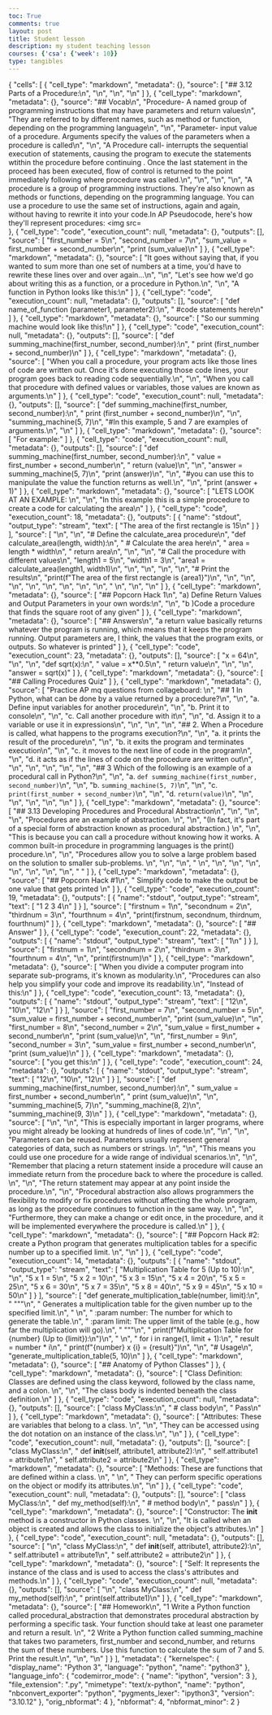 ```yaml
---
toc: True
comments: true
layout: post
title: Student lesson
description: my student teaching lesson
courses: {'csa': {'week': 10}}
type: tangibles
---
```


{
 "cells": [
  {
   "cell_type": "markdown",
   "metadata": {},
   "source": [
    "## 3.12 Parts of a Procedure:\n",
    "\n",
    "\n",
    "\n"
   ]
  },
  {
   "cell_type": "markdown",
   "metadata": {},
   "source": 
    "## Vocab\n",
    "Procedure- A named group of programming instructions that may have parameters and return values\n",
    "They are referred to by different names, such as method or function, depending on the programming language\n",
    "\n",
    "Parameter- input value of a procedure. Arguments specify the values of the parameters when a procedure is called\n",
    "\n",
    "A Procedure call- interrupts the sequential execution of statements, causing the program to execute the statements wtithin the procedure before continuing . Once the last statement in the proceed has been executed, flow of control is returned to the point immediately following where procedure was called.\n",
    "\n",
    "\n",
    "\n",
    "A procedure is a group of programming instructions. They're also known as methods or functions, depending on the programming language. You can use a procedure to use the same set of instructions, again and again, without having to rewrite it into your code.In AP Pseudocode, here's how they'll represent procedures: <img src=\
  },
  {
   "cell_type": "code",
   "execution_count": null,
   "metadata": {},
   "outputs": [],
   "source": [
    "first_number = 5\n",
    "second_number = 7\n",
    "sum_value = first_number + second_number\n",
    "print (sum_value)\n"
   ]
  },
  {
   "cell_type": "markdown",
   "metadata": {},
   "source": [
    "It goes without saying that, if you wanted to sum more than one set of numbers at a time, you'd have to rewrite these lines over and over again...\n",
    "\n",
    "Let's see how we'd go about writing this as a function, or a procedure in Python.\n",
    "\n",
    "A function in Python looks like this:\n"
   ]
  },
  {
   "cell_type": "code",
   "execution_count": null,
   "metadata": {},
   "outputs": [],
   "source": [
    "def name_of_function (parameter1, parameter2):\n",
    "  #code statements here\n"
   ]
  },
  {
   "cell_type": "markdown",
   "metadata": {},
   "source": [
    "So our summing machine would look like this!\n"
   ]
  },
  {
   "cell_type": "code",
   "execution_count": null,
   "metadata": {},
   "outputs": [],
   "source": [
    "def summing_machine(first_number, second_number):\n",
    "  print (first_number + second_number)\n"
   ]
  },
  {
   "cell_type": "markdown",
   "metadata": {},
   "source": [
    "When you call a procedure, your program acts like those lines of code are written out. Once it's done executing those code lines, your program goes back to reading code sequentially.\n",
    "\n",
    "When you call that procedure with defined values or variables, those values are known as arguments.\n"
   ]
  },
  {
   "cell_type": "code",
   "execution_count": null,
   "metadata": {},
   "outputs": [],
   "source": [
    "def summing_machine(first_number, second_number):\n",
    "  print (first_number + second_number)\n",
    "\n",
    "summing_machine(5, 7)\n",
    "#In this example, 5 and 7 are examples of arguments.\n",
    "\n"
   ]
  },
  {
   "cell_type": "markdown",
   "metadata": {},
   "source": [
    "For example:"
   ]
  },
  {
   "cell_type": "code",
   "execution_count": null,
   "metadata": {},
   "outputs": [],
   "source": [
    "def summing_machine(first_number, second_number):\n",
    "  value = first_number + second_number\n",
    "  return (value)\n",
    "\n",
    "answer = summing_machine(5, 7)\n",
    "print (answer)\n",
    "\n",
    "#you can use this to manipulate the value the function returns as well.\n",
    "\n",
    "print (answer + 1)"
   ]
  },
  {
   "cell_type": "markdown",
   "metadata": {},
   "source": [
    "LETS LOOK AT AN EXAMPLE:  \n",
    "\n",
    "In this example this is a simple procedure to create a code for calculating the area\n"
   ]
  },
  {
   "cell_type": "code",
   "execution_count": 18,
   "metadata": {},
   "outputs": [
    {
     "name": "stdout",
     "output_type": "stream",
     "text": [
      "The area of the first rectangle is 15\n"
     ]
    }
   ],
   "source": [
    "\n",
    "\n",
    "# Define the calculate_area procedure\n",
    "def calculate_area(length, width):\n",
    "    # Calculate the area here\n",
    "    area = length * width\n",
    "    return area\n",
    "\n",
    "\n",
    "# Call the procedure with different values\n",
    "length1 = 5\n",
    "width1 = 3\n",
    "area1 = calculate_area(length1, width1)\n",
    "\n",
    "\n",
    "\n",
    "\n",
    "# Print the results\n",
    "print(f\"The area of the first rectangle is {area1}\")\n",
    "\n",
    "\n",
    "\n",
    "\n",
    "\n",
    "\n",
    "\n",
    "\n",
    "    \n",
    "\n",
    "\n"
   ]
  },
  {
   "cell_type": "markdown",
   "metadata": {},
   "source": [
    "## Popcorn Hack 1\n",
    "a) Define Return Values and Output Parameters in your own words:\n",
    "\n",
    "b )Code a procedure that finds the square root of any given"
   ]
  },
  {
   "cell_type": "markdown",
   "metadata": {},
   "source": [
    "## Answers\n",
    "a return value basically returns whatever the program is running, which means that it keeps the program running. Output parameters are, I think, the values that the program exits, or outputs. So whatever is printed"
   ]
  },
  {
   "cell_type": "code",
   "execution_count": 23,
   "metadata": {},
   "outputs": [],
   "source": [
    "x = 64\n",
    "\n",
    "\n",
    "def sqrt(x):\n",
    "    value = x**0.5\n",
    "    return value\n",
    "\n",
    "\n",
    "answer = sqrt(x)"
   ]
  },
  {
   "cell_type": "markdown",
   "metadata": {},
   "source": [
    "## Calling Procedures Quiz"
   ]
  },
  {
   "cell_type": "markdown",
   "metadata": {},
   "source": [
    "Practice AP mq questions from collageboard: \n",
    "## 1 In Python, what can be done by a value returned by a procedure?\n",
    "\n",
    "a. Define input variables for another procedure\n",
    "\n",
    "b. Print it to console\n",
    "\n",
    "c. Call another procedure with it\n",
    "\n",
    "d. Assign it to a variable or use it in expressions\n",
    "\n",
    "\n",
    "\n",
    "## 2. When a Procedure is called, what happens to the programs execution?\n",
    "\n",
    "a. it prints the result of the procedure\n",
    "\n",
    "b. it exits the program and terminates execution\n",
    "\n",
    "c. it moves to the next line of code in the program\n",
    "\n",
    "d. it acts as if the lines of code on the procedure are written out\n",
    "\n",
    "\n",
    "\n",
    "\n",
    "\n",
    "## 3 Which of the following is an example of a procedural call in Python?\n",
    "\n",
    "a. `def summing_machine(first_number, second_number)`\n",
    "\n",
    "b. `summing_machine(5, 7)`\n",
    "\n",
    "c. `print(first_number + second_number)`\n",
    "\n",
    "d. `return(value)`\n",
    "\n",
    "\n",
    "\n",
    "\n",
    "\n"
   ]
  },
  {
   "cell_type": "markdown",
   "metadata": {},
   "source": [
    "## 3.13 Developing Procedures and Procedural Abstraction\n",
    "\n",
    "\n",
    "\n",
    "Procedures are an example of abstraction. \n",
    "\n",
    "(In fact, it's part of a special form of abstraction known as procedural abstraction.) \n",
    "\n",
    "This is because you can call a procedure without knowing how it works. A common built-in procedure in programming languages is the print() procedure.\n",
    "\n",
    "Procedures allow you to solve a large problem based on the solution to smaller sub-problems. \n",
    "\n",
    "\n",
    " \n",
    "\n",
    "\n",
    "\n",
    "\n",
    "\n",
    "\n",
    "\n",
    "     "
   ]
  },
  {
   "cell_type": "markdown",
   "metadata": {},
   "source": [
    "## Popcorn Hack #1\n",
    " Simplify code to make the output be one value that gets printed \n"
   ]
  },
  {
   "cell_type": "code",
   "execution_count": 19,
   "metadata": {},
   "outputs": [
    {
     "name": "stdout",
     "output_type": "stream",
     "text": [
      "1 2 3 4\n"
     ]
    }
   ],
   "source": [
    "firstnum = 1\n",
    "secondnum = 2\n",
    "thirdnum = 3\n",
    "fourthnum = 4\n",
    "print(firstnum, secondnum, thirdnum, fourthnum)"
   ]
  },
  {
   "cell_type": "markdown",
   "metadata": {},
   "source": [
    "## Answer"
   ]
  },
  {
   "cell_type": "code",
   "execution_count": 22,
   "metadata": {},
   "outputs": [
    {
     "name": "stdout",
     "output_type": "stream",
     "text": [
      "1\n"
     ]
    }
   ],
   "source": [
    "firstnum = 1\n",
    "secondnum = 2\n",
    "thirdnum = 3\n",
    "fourthnum = 4\n",
    "\n",
    "print(firstnum)\n"
   ]
  },
  {
   "cell_type": "markdown",
   "metadata": {},
   "source": [
    "When you divide a computer program into separate sub-programs, it's known as modularity.\n",
    "Procedures can also help you simplify your code and improve its readability.\n",
    "Instead of this:\n"
   ]
  },
  {
   "cell_type": "code",
   "execution_count": 13,
   "metadata": {},
   "outputs": [
    {
     "name": "stdout",
     "output_type": "stream",
     "text": [
      "12\n",
      "10\n",
      "12\n"
     ]
    }
   ],
   "source": [
    "first_number = 7\n",
    "second_number = 5\n",
    "sum_value = first_number + second_number\n",
    "print (sum_value)\n",
    "\n",
    "first_number = 8\n",
    "second_number = 2\n",
    "sum_value = first_number + second_number\n",
    "print (sum_value)\n",
    "\n",
    "first_number = 9\n",
    "second_number = 3\n",
    "sum_value = first_number + second_number\n",
    "print (sum_value)\n"
   ]
  },
  {
   "cell_type": "markdown",
   "metadata": {},
   "source": [
    "you get this:\n"
   ]
  },
  {
   "cell_type": "code",
   "execution_count": 24,
   "metadata": {},
   "outputs": [
    {
     "name": "stdout",
     "output_type": "stream",
     "text": [
      "12\n",
      "10\n",
      "12\n"
     ]
    }
   ],
   "source": [
    "def summing_machine(first_number, second_number):\n",
    "  sum_value = first_number + second_number\n",
    "  print (sum_value)\n",
    "\n",
    "summing_machine(5, 7)\n",
    "summing_machine(8, 2)\n",
    "summing_machine(9, 3)\n"
   ]
  },
  {
   "cell_type": "markdown",
   "metadata": {},
   "source": [
    "\n",
    "\n",
    "This is especially important in larger programs, where you might already be looking at hundreds of lines of code.\n",
    "\n",
    "\n",
    "Parameters can be reused. Parameters usually represent general categories of data, such as numbers or strings. \n",
    "\n",
    "This means you could use one procedure for a wide range of individual scenarios.\n",
    "\n",
    "Remember that placing a return statement inside a procedure will cause an immediate return from the procedure back to where the procedure is called. \n",
    "\n",
    "The return statement may appear at any point inside the procedure.\n",
    "\n",
    "Procedural abstraction also allows programmers the flexibility to modify or fix procedures without affecting the whole program, as long as the procedure continues to function in the same way. \n",
    "\n",
    "Furthermore, they can make a change or edit once, in the procedure, and it will be implemented everywhere the procedure is called.\n"
   ]
  },
  {
   "cell_type": "markdown",
   "metadata": {},
   "source": [
    "## Popcorn Hack #2: create a Python program that generates multiplication tables for a specific number up to a specified limit. \n",
    "\n"
   ]
  },
  {
   "cell_type": "code",
   "execution_count": 14,
   "metadata": {},
   "outputs": [
    {
     "name": "stdout",
     "output_type": "stream",
     "text": [
      "Multiplication Table for 5 (Up to 10):\n",
      "\n",
      "5 x 1 = 5\n",
      "5 x 2 = 10\n",
      "5 x 3 = 15\n",
      "5 x 4 = 20\n",
      "5 x 5 = 25\n",
      "5 x 6 = 30\n",
      "5 x 7 = 35\n",
      "5 x 8 = 40\n",
      "5 x 9 = 45\n",
      "5 x 10 = 50\n"
     ]
    }
   ],
   "source": [
    "def generate_multiplication_table(number, limit):\n",
    "    \"\"\"\n",
    "    Generates a multiplication table for the given number up to the specified limit.\n",
    "    \n",
    "    :param number: The number for which to generate the table.\n",
    "    :param limit: The upper limit of the table (e.g., how far the multiplication will go).\n",
    "    \"\"\"\n",
    "    print(f\"Multiplication Table for {number} (Up to {limit}):\\n\")\n",
    "    \n",
    "    for i in range(1, limit + 1):\n",
    "        result = number * i\n",
    "        print(f\"{number} x {i} = {result}\")\n",
    "\n",
    "# Usage\n",
    "generate_multiplication_table(5, 10)\n"
   ]
  },
  {
   "cell_type": "markdown",
   "metadata": {},
   "source": [
    "## Anatomy of Python Classes"
   ]
  },
  {
   "cell_type": "markdown",
   "metadata": {},
   "source": [
    "Class Definition: Classes are defined using the class keyword, followed by the class name, and a colon. \n",
    "\n",
    "The class body is indented beneath the class definition.\n"
   ]
  },
  {
   "cell_type": "code",
   "execution_count": null,
   "metadata": {},
   "outputs": [],
   "source": [
    "class MyClass:\n",
    "    # class body\n",
    "    Pass\n"
   ]
  },
  {
   "cell_type": "markdown",
   "metadata": {},
   "source": [
    "Attributes: These are variables that belong to a class. \n",
    "\n",
    "They can be accessed using the dot notation on an instance of the class.\n",
    "\n"
   ]
  },
  {
   "cell_type": "code",
   "execution_count": null,
   "metadata": {},
   "outputs": [],
   "source": [
    "class MyClass:\n",
    "    def __init__(self, attribute1, attribute2):\n",
    "        self.attribute1 = attribute1\n",
    "        self.attribute2 = attribute2\n"
   ]
  },
  {
   "cell_type": "markdown",
   "metadata": {},
   "source": [
    "Methods: These are functions that are defined within a class. \n",
    "    \n",
    "    They can perform specific operations on the object or modify its attributes.\n",
    "\n"
   ]
  },
  {
   "cell_type": "code",
   "execution_count": null,
   "metadata": {},
   "outputs": [],
   "source": [
    "class MyClass:\n",
    "    def my_method(self):\n",
    "        # method body\n",
    "        pass\n"
   ]
  },
  {
   "cell_type": "markdown",
   "metadata": {},
   "source": [
    "Constructor: The __init__ method is a constructor in Python classes. \n",
    "\n",
    "It is called when an object is created and allows the class to initialize the object's attributes.\n"
   ]
  },
  {
   "cell_type": "code",
   "execution_count": null,
   "metadata": {},
   "outputs": [],
   "source": [
    "\n",
    "class MyClass:\n",
    "    def __init__(self, attribute1, attribute2):\n",
    "        self.attribute1 = attribute1\n",
    "        self.attribute2 = attribute2\n"
   ]
  },
  {
   "cell_type": "markdown",
   "metadata": {},
   "source": [
    "Self: It represents the instance of the class and is used to access the class's attributes and methods.\n"
   ]
  },
  {
   "cell_type": "code",
   "execution_count": null,
   "metadata": {},
   "outputs": [],
   "source": [
    "\n",
    "class MyClass:\n",
    "    def my_method(self):\n",
    "        print(self.attribute1)\n"
   ]
  },
  {
   "cell_type": "markdown",
   "metadata": {},
   "source": [
    "## Homework\n",
    "1 Write a Python function called procedural_abstraction that demonstrates procedural abstraction by performing a specific task. Your function should take at least one parameter and return a result. \n",
    "2 Write a Python function called summing_machine that takes two parameters, first_number and second_number, and returns the sum of these numbers. Use this function to calculate the sum of 7 and 5. Print the result.\n",
    "\n",
    "\n"
   ]
  }
 ],
 "metadata": {
  "kernelspec": {
   "display_name": "Python 3",
   "language": "python",
   "name": "python3"
  },
  "language_info": {
   "codemirror_mode": {
    "name": "ipython",
    "version": 3
   },
   "file_extension": ".py",
   "mimetype": "text/x-python",
   "name": "python",
   "nbconvert_exporter": "python",
   "pygments_lexer": "ipython3",
   "version": "3.10.12"
  },
  "orig_nbformat": 4
 },
 "nbformat": 4,
 "nbformat_minor": 2
}

